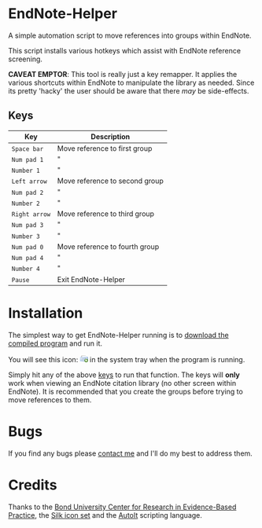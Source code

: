 EndNote-Helper
==============
A simple automation script to move references into groups within EndNote.


This script installs various hotkeys which assist with EndNote reference screening.


**CAVEAT EMPTOR**: This tool is really just a key remapper. It applies the various shortcuts within EndNote to manipulate the library as needed. Since its pretty 'hacky' the user should be aware that there *may* be side-effects.


Keys
----

| Key           | Description                    |
|---------------|--------------------------------|
| `Space bar`   | Move reference to first group  |
| `Num pad 1`   | "                              |
| `Number 1`    | "                              |
| `Left arrow`  | Move reference to second group |
| `Num pad 2`   | "                              |
| `Number 2`    | "                              |
| `Right arrow` | Move reference to third group  |
| `Num pad 3`   | "                              |
| `Number 3`    | "                              |
| `Num pad 0`   | Move reference to fourth group |
| `Num pad 4`   | "                              |
| `Number 4`    | "                              |
| `Pause`       | Exit EndNote-Helper            |


Installation
============
The simplest way to get EndNote-Helper running is to [download the compiled program](https://github.com/CREBP/EndNoteHelper/raw/master/EndNoteHelper.exe) and run it.

You will see this icon: ![EndNoteHelper tray icon](src/EndNoteHelper.png) in the system tray when the program is running.

Simply hit any of the above [keys](#keys) to run that function. The keys will **only** work when viewing an EndNote citation library (no other screen within EndNote). It is recommended that you create the groups before trying to move references to them.


Bugs
====
If you find any bugs please [contact me](mailto:matt_carter@bond.edu.au) and I'll do my best to address them.


Credits
=======
Thanks to the [Bond University Center for Research in Evidence-Based Practice](http://www.crebp.net.au), the [Silk icon set](http://www.famfamfam.com/lab/icons/silk) and the [AutoIt](http://autoitscript.com) scripting language.
